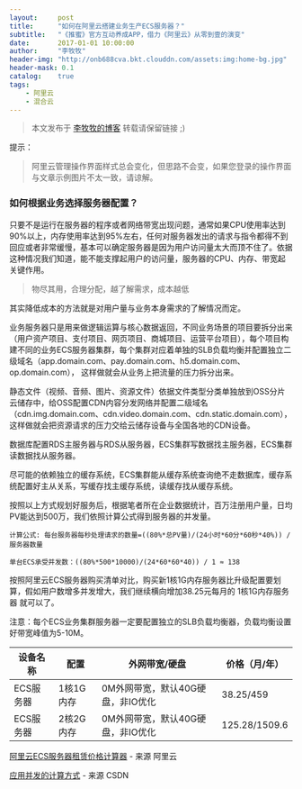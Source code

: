 ```yaml
---
layout:     post
title:      "如何在阿里云搭建业务生产ECS服务器？"
subtitle:   "《推蜜》官方互动养成APP，借力《阿里云》从零到壹的演变"
date:       2017-01-01 10:00:00
author:     "李牧牧"
header-img: "http://onb688cva.bkt.clouddn.com/assets:img:home-bg.jpg"
header-mask: 0.1
catalog:    true
tags:
    - 阿里云
    - 混合云
---
```


> 本文发布于 [李牧牧的博客](http://limumu.me) 转载请保留链接 ;)

  

提示：

> 阿里云管理操作界面样式总会变化，但思路不会变，如果您登录的操作界面与文章示例图片不太一致，请谅解。



### 如何根据业务选择服务器配置？

只要不是运行在服务器的程序或者网络带宽出现问题，通常如果CPU使用率达到90%以上，内存使用率达到95%左右，任何对服务器发出的请求与指令都得不到回应或者非常缓慢，基本可以确定服务器是因为用户访问量太大而顶不住了。依据这种情况我们知道，能不能支撑起用户的访问量，服务器的CPU、内存、带宽起关键作用。



> 物尽其用，合理分配，越了解需求，成本越低

其实降低成本的方法就是对用户量与业务本身需求的了解情况而定。

业务服务器只是用来做逻辑运算与核心数据返回，不同业务场景的项目要拆分出来（用户资产项目、支付项目、网页项目、商城项目、运营平台项目），每个项目构建不同的业务ECS服务器集群，每个集群对应着单独的SLB负载均衡并配置独立二级域名（app.domain.com、pay.domain.com、h5.domain.com、op.domain.com）， 这样做就会从业务上把流量的压力拆分出来。

静态文件（视频、音频、图片、资源文件）依据文件类型分类单独放到OSS分片云储存中，给OSS配置CDN内容分发网络并配置二级域名（cdn.img.domain.com、cdn.video.domain.com、cdn.static.domain.com），这样做就会把资源请求的压力交给云储存设备与全国各地的CDN设备。

数据库配置RDS主服务器与RDS从服务器，ECS集群写数据找主服务器，ECS集群读数据找从服务器。

尽可能的依赖独立的缓存系统，ECS集群能从缓存系统查询绝不走数据库，缓存系统配置好主从关系，写缓存找主缓存系统，读缓存找从缓存系统。

按照以上方式规划好服务后，根据笔者所在企业数据统计，百万注册用户量，日均PV能达到500万，我们依照计算公式得到服务器的并发量。

```
计算公式: 每台服务器每秒处理请求的数量=((80%*总PV量)/(24小时*60分*60秒*40%)) / 服务器数量
```

```
单台ECS承受并发数：((80%*500*10000)/(24*60*60*40)) / 1 ≈ 138 
```

按照阿里云ECS服务器购买清单对比，购买新1核1G内存服务器比升级配置要划算，假如用户数增多并发增大，我们继续横向增加38.25元每月的 1核1G内存服务器 就可以了。

注意：每个ECS业务集群服务器一定要配置独立的SLB负载均衡器，负载均衡设置好带宽峰值为5-10M。


| 设备名称   | 配置     | 外网带宽/硬盘              | 价格（月/年）       |
| ------ | ------ | -------------------- | ------------- |
| ECS服务器 | 1核1G内存 | 0M外网带宽，默认40G硬盘，非IO优化 | 38.25/459     |
| ECS服务器 | 2核2G内存 | 0M外网带宽，默认40G硬盘，非IO优化 | 125.28/1509.6 |

[阿里云ECS服务器租赁价格计算器](https://www.aliyun.com/price/product#/ecs/calculator "阿里云ECS服务器租赁价格计算器")  - 来源 阿里云

[应用并发的计算方式](http://blog.csdn.net/zhang_xiao8wan8/article/details/45814985 "阿里云ECS服务器租赁价格计算器")  - 来源 CSDN











